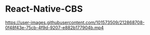# React-Native-CBS
 

https://user-images.githubusercontent.com/101573509/212868708-0f48f43e-75cb-4f9d-9207-e882b177904b.mp4
